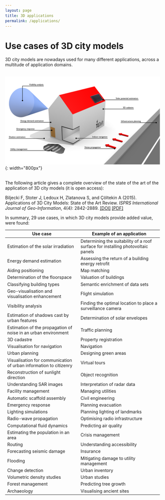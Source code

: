 ```yaml
---
layout: page
title: 3D applications
permalink: /applications/
---
```


# Use cases of 3D city models

3D city models are nowadays used for many different applications, across a multitude of application domains.<br/><br/>

![](3D_use-cases_B.png){: width="800px"}<br/><br/>

The following article gives a complete overview of the state of the art of the application of 3D city models (it is open access):

  <i class="fa fa-file-pdf-o"></i>Biljecki F, Stoter J, Ledoux H, Zlatanova S, and Çöltekin A (2015). Applications of 3D City Models: State of the Art Review. *ISPRS International Journal of Geo-Information*, 4(4): 2842-2889. [[DOI]](http://doi.org/10.3390/ijgi4042842) [[PDF]](http://www.mdpi.com/2220-9964/4/4/2842/pdf)

In summary, 29 use cases, in which 3D city models provide added value, were found:


| Use case | Example of an application |
| --- | --- |
| Estimation of the solar irradiation | Determining the suitability of a roof surface for installing photovoltaic panels |
| Energy demand estimation | Assessing the return of a building energy retrofit
| Aiding positioning | Map matching |
| Determination of the floorspace | Valuation of buildings | |
| Classifying building types | Semantic enrichment of data sets |
| Geo-visualisation and visualisation enhancement | Flight simulation |
| Visibility analysis | Finding the optimal location to place a surveillance camera |
| Estimation of shadows cast by urban features | Determination of solar envelopes |
| Estimation of the propagation of noise in an urban environment | Traffic planning |
| 3D cadastre | Property registration |
| Visualisation for navigation | Navigation |
| Urban planning | Designing green areas |
| Visualisation for communication of urban information to citizenry | Virtual tours |
| Reconstruction of sunlight direction | Object recognition |
| Understanding SAR images | Interpretation of radar data |
| Facility management | Managing utilities |
| Automatic scaffold assembly | Civil engineering |
| Emergency response | Planning evacuation |
| Lighting simulations | Planning lighting of landmarks |
| Radio-wave propagation | Optimising radio infrastructure |
| Computational fluid dynamics | Predicting air quality |
| Estimating the population in an area | Crisis management |
| Routing | Understanding accessibility |
| Forecasting seismic damage | Insurance |
| Flooding | Mitigating damage to utility management |
| Change detection | Urban inventory |
| Volumetric density studies | Urban studies |
| Forest management | Predicting tree growth |
| Archaeology | Visualising ancient sites |
